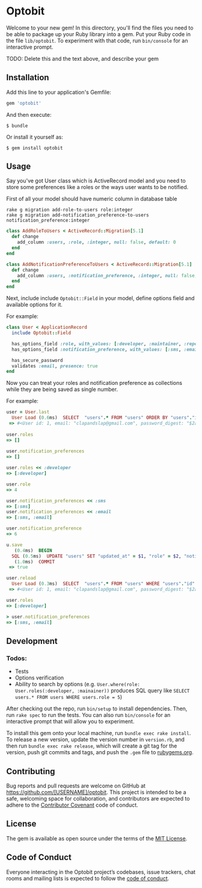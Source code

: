 # Optobit

Welcome to your new gem! In this directory, you'll find the files you need to be able to package up your Ruby library into a gem. Put your Ruby code in the file `lib/optobit`. To experiment with that code, run `bin/console` for an interactive prompt.

TODO: Delete this and the text above, and describe your gem

## Installation

Add this line to your application's Gemfile:

```ruby
gem 'optobit'
```

And then execute:

    $ bundle

Or install it yourself as:

    $ gem install optobit

## Usage

Say you've got User class which is ActiveRecord model and you need to store some preferences like a roles or the ways user wants to be notified.

First of all your model should have numeric column in database table

```
rake g migration add-role-to-users role:integer
rake g migration add-notification_preference-to-users notification_preference:integer
```

```ruby
class AddRoleToUsers < ActiveRecord::Migration[5.1]
  def change
    add_column :users, :role, :integer, null: false, default: 0
  end
end

class AddNotificationPreferenceToUsers < ActiveRecord::Migration[5.1]
  def change
    add_column :users, :notification_preference, :integer, null: false, default: 0
  end
end
```

Next, include include `Optobit::Field` in your model, define options field and available options for it.

For example:

```ruby
class User < ApplicationRecord
  include Optobit::Field

  has_options_field :role, with_values: [:developer, :maintainer, :reporter]
  has_options_field :notification_preference, with_values: [:sms, :email, :push]

  has_secure_password
  validates :email, presence: true
end
```

Now you can treat your roles and notification preference as collections while they are being saved as single number.

For example:

```ruby
user = User.last
  User Load (0.6ms)  SELECT  "users".* FROM "users" ORDER BY "users"."id" DESC LIMIT $1  [["LIMIT", 1]]
 => #<User id: 1, email: "clapandslap@gmail.com", password_digest: "$2a$10$IjojJEGWzpERqwlnmpkz3OnhfG0S5.g5UQuE1HC4EFq...", created_at: "2019-09-05 15:57:20", updated_at: "2019-09-06 10:56:30", role: 0, notification_preference: 0>
 
user.roles
=> []
 
user.notification_preferences
=> []

user.roles << :developer
=> [:developer]

user.role
=> 4 

user.notification_preferences << :sms
=> [:sms]
user.notification_preferences << :email
=> [:sms, :email]

user.notification_preference
=> 6

u.save
   (0.4ms)  BEGIN
  SQL (0.5ms)  UPDATE "users" SET "updated_at" = $1, "role" = $2, "notification_preference" = $3 WHERE "users"."id" = $4  [["updated_at", "2019-09-06 11:39:20.112416"], ["role", 4], ["notification_preference", 6], ["id", 1]]
   (1.0ms)  COMMIT
 => true

user.reload
  User Load (0.3ms)  SELECT  "users".* FROM "users" WHERE "users"."id" = $1 LIMIT $2  [["id", 1], ["LIMIT", 1]]
 => #<User id: 1, email: "clapandslap@gmail.com", password_digest: "$2a$10$IjojJEGWzpERqwlnmpkz3OnhfG0S5.g5UQuE1HC4EFq...", created_at: "2019-09-05 15:57:20", updated_at: "2019-09-06 11:31:05", role: 4, notification_preference: 6>

user.roles
=> [:developer]

> user.notification_preferences
=> [:sms, :email]
```

## Development

### Todos:
* Tests
* Options verification
* Ability to search by options (e.g. `User.where(role: User.roles(:developer, :mainainer))` produces SQL query like `SELECT  users.* FROM users WHERE users.role = 5`)

After checking out the repo, run `bin/setup` to install dependencies. Then, run `rake spec` to run the tests. You can also run `bin/console` for an interactive prompt that will allow you to experiment.

To install this gem onto your local machine, run `bundle exec rake install`. To release a new version, update the version number in `version.rb`, and then run `bundle exec rake release`, which will create a git tag for the version, push git commits and tags, and push the `.gem` file to [rubygems.org](https://rubygems.org).

## Contributing

Bug reports and pull requests are welcome on GitHub at https://github.com/[USERNAME]/optobit. This project is intended to be a safe, welcoming space for collaboration, and contributors are expected to adhere to the [Contributor Covenant](http://contributor-covenant.org) code of conduct.

## License

The gem is available as open source under the terms of the [MIT License](https://opensource.org/licenses/MIT).

## Code of Conduct

Everyone interacting in the Optobit project’s codebases, issue trackers, chat rooms and mailing lists is expected to follow the [code of conduct](https://github.com/[USERNAME]/optobit/blob/master/CODE_OF_CONDUCT.md).
